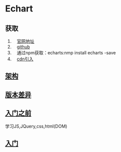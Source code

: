 # Echart

## 获取

1. &emsp;[官网地址](http://echarts.baidu.com/index.html)  
2. &emsp;[github](https://github.com/apache/incubator-echarts)
3. &emsp;通过npm获取：echarts:nmp install echarts -save
4. &emsp;[cdn引入](http://www.bootcdn.cn/echarts/)

## [架构](http://echarts.baidu.com/echarts2/doc/doc.html)

## [版本差异](https://blog.csdn.net/jnx1142410525/article/details/55056197)

## [入门之前](https://www.w3cschool.cn/)  &emsp;&emsp;
学习JS,JQuery,css,html(DOM)

## [入门](http://echarts.baidu.com/tutorial.html#5%20%E5%88%86%E9%92%9F%E4%B8%8A%E6%89%8B%20ECharts)

